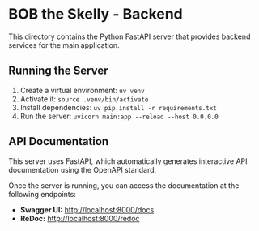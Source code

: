 # BOB the Skelly - Backend

This directory contains the Python FastAPI server that provides backend services for the main application.

## Running the Server

1.  Create a virtual environment: `uv venv`
2.  Activate it: `source .venv/bin/activate`
3.  Install dependencies: `uv pip install -r requirements.txt`
4.  Run the server: `uvicorn main:app --reload --host 0.0.0.0`

## API Documentation

This server uses FastAPI, which automatically generates interactive API documentation using the OpenAPI standard.

Once the server is running, you can access the documentation at the following endpoints:

*   **Swagger UI:** [http://localhost:8000/docs](http://localhost:8000/docs)
*   **ReDoc:** [http://localhost:8000/redoc](http://localhost:8000/redoc)
